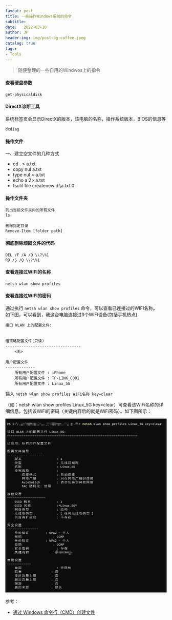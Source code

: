 ```yaml
---
layout: post
title: 一些操作Windows系统的命令
subtitle:   
date:   2022-03-10
author: JP
header-img: img/post-bg-coffee.jpeg
catalog: true
tags:
- Tools
---
```


>随便整理的一些自用的Windwos上的指令


#### 查看硬盘参数

```
get-physicaldisk
```

#### DirectX诊断工具

系统标签页会显示DirectX的版本，该电脑的名称，操作系统版本，BIOS的信息等
```
dxdiag
```

#### 操作文件

一、建立空文件的几种方式

- cd . > a.txt
- copy nul a.txt
- type nul > a.txt
- echo a 2> a.txt
- fsutil file createnew d:\a.txt 0


#### 操作文件夹

```
列出当前文件夹内的所有文件
ls

删除指定目录
Remove-Item [folder path]
```

#### 彻底删除顽固文件的代码

```
DEL /F /A /Q \\?\%1
RD /S /Q \\?\%1
```

#### 查看连接过WIFI的名称

```
netsh wlan show profiles
```

#### 查看连接过WIFI的密码

通过执行 ``` netsh wlan show profiles ``` 命令，可以查看已连接过的WIFI名称。<br/> 如下图，可以看到，我这台电脑连接过3个WIFI设备(包括手机热点)

```
接口 WLAN 上的配置文件:


组策略配置文件(只读)
---------------------------------
    <无>

用户配置文件
-------------
    所有用户配置文件 : iPhone
    所有用户配置文件 : TP-LINK_C001
    所有用户配置文件 : Linux_5G
```


输入 ``` netsh wlan show profiles WiFi名称 key=clear ``` <br/>

（如：netsh wlan show profiles Linux_5G key=clear）可查看该WiFi名称的详细信息，包括该WiFi的密码（关键内容后的就是WiFi密码）。如下图所示：

![](https://raw.githubusercontent.com/hongjiapeng/PicGoRes/main/img/notes/202207151809263.png)

参考：

- [通过 Windows 命令行（CMD）创建文件](http://www.markjour.com/article/cmd-create-file.html)